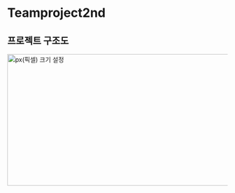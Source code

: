 # Teamproject2nd

## 프로젝트 구조도
<img src="https://github.com/Quence1151/Teamproject2nd/blob/main/doc/img/%ED%94%84%EB%A1%9C%EC%A0%9D%ED%8A%B8%20%EA%B5%AC%EC%A1%B0%EB%8F%84(ver.0).png" width="900px" height="300px" title="px(픽셀) 크기 설정"></img><br/>
